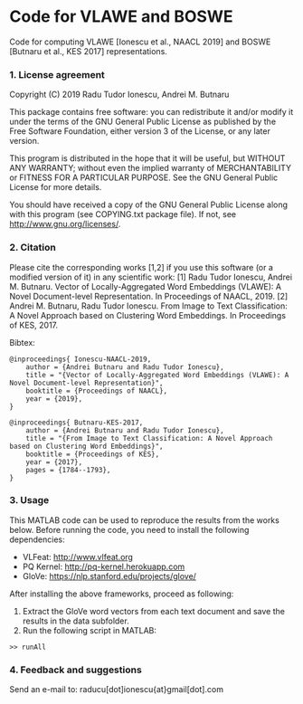 # Code for VLAWE and BOSWE
Code for computing VLAWE [Ionescu et al., NAACL 2019] and BOSWE [Butnaru et al., KES 2017] representations.

### 1. License agreement

Copyright (C) 2019  Radu Tudor Ionescu, Andrei M. Butnaru
 
 This package contains free software: you can redistribute it and/or modify it under
 the terms of the GNU General Public License as published by the Free Software
 Foundation, either version 3 of the License, or any later version.
 
 This program is distributed in the hope that it will be useful, but WITHOUT ANY
 WARRANTY; without even the implied warranty of MERCHANTABILITY or FITNESS FOR A
 PARTICULAR PURPOSE.  See the GNU General Public License for more details.
 
 You should have received a copy of the GNU General Public License along with this
 program (see COPYING.txt package file). If not, see <http://www.gnu.org/licenses/>.
 
### 2. Citation

Please cite the corresponding works [1,2] if you use this software (or a modified version of it) in any scientific
 work:
[1] Radu Tudor Ionescu, Andrei M. Butnaru. Vector of Locally-Aggregated Word Embeddings (VLAWE): A Novel Document-level Representation. In Proceedings of NAACL, 2019.
[2] Andrei M. Butnaru, Radu Tudor Ionescu. From Image to Text Classification: A Novel Approach based on Clustering Word Embeddings. In Proceedings of KES, 2017.

Bibtex:
```
@inproceedings{ Ionescu-NAACL-2019,
	author = {Andrei Butnaru and Radu Tudor Ionescu},
	title = "{Vector of Locally-Aggregated Word Embeddings (VLAWE): A Novel Document-level Representation}",
	booktitle = {Proceedings of NAACL},
	year = {2019},
}

@inproceedings{ Butnaru-KES-2017,
	author = {Andrei Butnaru and Radu Tudor Ionescu},
	title = "{From Image to Text Classification: A Novel Approach based on Clustering Word Embeddings}",
	booktitle = {Proceedings of KES},
	year = {2017},
	pages = {1784--1793},
}
```

### 3. Usage

This MATLAB code can be used to reproduce the results from the works below. Before running the code, you need to install the following dependencies:
- VLFeat: http://www.vlfeat.org
- PQ Kernel: http://pq-kernel.herokuapp.com
- GloVe: https://nlp.stanford.edu/projects/glove/

After installing the above frameworks, proceed as following:
1. Extract the GloVe word vectors from each text document and save the results in the data subfolder.
2. Run the following script in MATLAB:
```
>> runAll
```

### 4. Feedback and suggestions
 
Send an e-mail to: raducu[dot]ionescu{at}gmail[dot].com
